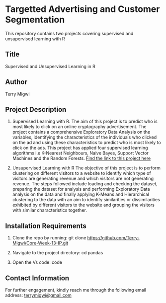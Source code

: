 # Targetted Advertising and Customer Segmentation
This repository contains two projects covering supervised and unsupervised learning with R

## Title
Supervised and Unsupervised Learning in R 

## Author
Terry Migwi

## Project Description
1. Supervised Learning with R.
The aim of this project is to predict who is most likely to click on an online cryptography advertisement. The project contains a comprehensive Exploratory Data Analysis on the variables, identifying the characteristics of the individuals who clicked on the ad and using these characteristics to predict who is most likely to click on the ads. This project has applied four supervised learning algorithms i.e K-Nearest Neighbours, Naive Bayes, Support Vector Machines and the Random Forests.
[Find the link to this project here](https://terry-migwi.github.io/Core--week-13-IP-/doc/Advertising---supervised-learning.html)

2. Unsupervised Learning with R
The objective of this project is to perform clustering on different visitors to a website to identify which type of visitors are generating revenue and which visitors are not generating revenue. The steps followed include loading and checking the dataset, preparing the dataset for analysis and performing Exploratory Data analysis on the data and finally applying K-Means and Hierarchical clustering to the data with an aim to identify similarities or dissimilarities exhibited by different visitors to the website and grouping the visitors with similar characteristics together.

  
 ## Installation Requirements
1. Clone the repo by running: git clone https://github.com/Terry-Migwi/Core-Week-13-IP.git

2. Navigate to the project directory: cd pandas

3. Open the Vs code: code

## Contact Information
For further engagement, kindly reach me through the following email address: terrymigwi@gmail.com

